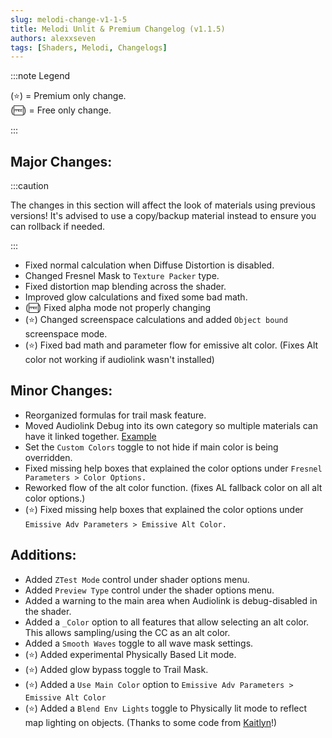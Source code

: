 ```yaml
---
slug: melodi-change-v1-1-5
title: Melodi Unlit & Premium Changelog (v1.1.5)
authors: alexxseven
tags: [Shaders, Melodi, Changelogs]
---
```


:::note Legend

(⭐) = Premium only change.     
(🆓) = Free only change.

:::


## Major Changes:
:::caution

The changes in this section will affect the look of materials using previous versions! It's advised to use a copy/backup material instead to ensure you can rollback if needed.

:::
- Fixed normal calculation when Diffuse Distortion is disabled.
- Changed Fresnel Mask to `Texture Packer` type.
- Fixed distortion map blending across the shader.
- Improved glow calculations and fixed some bad math.
- (🆓) Fixed alpha mode not properly changing
- (⭐) Changed screenspace calculations and added `Object bound` screenspace mode.
- (⭐) Fixed bad math and parameter flow for emissive alt color. (Fixes Alt color not working if audiolink wasn't installed)

## Minor Changes:
- Reorganized formulas for trail mask feature.
- Moved Audiolink Debug into its own category so multiple materials can have it linked together. [Example](https://i.imgur.com/f1L1NAr.mp4)
- Set the `Custom Colors` toggle to not hide if main color is being overridden.
- Fixed missing help boxes that explained the color options under `Fresnel Parameters > Color Options.`
- Reworked flow of the alt color function. (fixes AL fallback color on all alt color options.)
- (⭐) Fixed missing help boxes that explained the color options under `Emissive Adv Parameters > Emissive Alt Color.`

## Additions:
- Added `ZTest Mode` control under shader options menu.
- Added `Preview Type` control under the shader options menu.
- Added a warning to the main area when Audiolink is debug-disabled in the shader.
- Added a `_Color` option to all features that allow selecting an alt color. This allows sampling/using the CC as an alt color.
- Added a `Smooth Waves` toggle to all wave mask settings.
- (⭐) Added experimental Physically Based Lit mode.
- (⭐) Added glow bypass toggle to Trail Mask.
- (⭐) Added a `Use Main Color` option to `Emissive Adv Parameters > Emissive Alt Color`
- (⭐) Added a `Blend Env Lights` toggle to Physically lit mode to reflect map lighting on objects. (Thanks to some code from [Kaitlyn](https://github.com/kaitlyndotmoe)!)